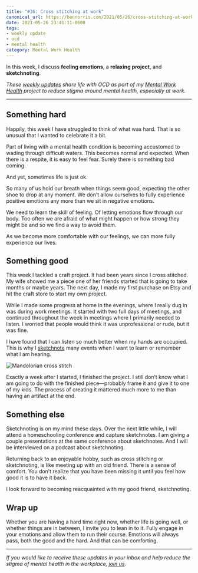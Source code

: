 ```yaml
---
title: "#36: Cross stitching at work"
canonical_url: https://bennorris.com/2021/05/26/cross-stitching-at-work
date: 2021-05-26 23:41:11-0600
tags:
- weekly update
- ocd
- mental health
category: Mental Work Health
---
```


In this week, I discuss **feeling emotions**, a **relaxing project**, and **sketchnoting**. 

_These [weekly updates](https://bennorris.com/tags/weekly-update/) share life with OCD as part of my [Mental Work Health](https://bennorris.com/mental-work-health) project to reduce stigma around mental health, especially at work._


***


## Something hard

Happily, this week I have struggled to think of what was hard. That is so unusual that I wanted to celebrate it a bit.

Part of living with a mental health condition is becoming accustomed to wading through difficult waters. This becomes normal and expected. When there is a respite, it is easy to feel fear. Surely there is something bad coming.

And yet, sometimes life is just ok.

So many of us hold our breath when things seem good, expecting the other shoe to drop at any moment. We don’t allow ourselves to fully experience positive emotions any more than we sit in negative emotions.

We need to learn the skill of feeling. Of letting emotions flow through our body. Too often we are afraid of what might happen or how strong they might be and so we find a way to avoid them.

As we become more comfortable with our feelings, we can more fully experience our lives.


## Something good

This week I tackled a craft project. It had been years since I cross stitched. My wife showed me a piece one of her friends started that is going to take months or maybe years. The next day, I made my first purchase on Etsy and hit the craft store to start my own project.

While I made some progress at home in the evenings, where I really dug in was during work meetings. It started with two full days of meetings, and continued throughout the week in meetings where I primarily needed to listen. I worried that people would think it was unprofessional or rude, but it was fine.

I have found that I can listen so much better when my hands are occupied. This is why I [sketchnote](https://bennorris.com/sketchnotable/) many events when I want to learn or remember what I am hearing.

![Mandolorian cross stitch](https://media.bennorris.com/images/mentalworkhealth/uploads/2021/d261c53491.jpg)

Exactly a week after I started, I finished the project. I still don’t know what I am going to do with the finished piece—probably frame it and give it to one of my kids. The process of creating it mattered much more to me than having an artifact at the end.


## Something else

Sketchnoting is on my mind these days. Over the next little while, I will attend a homeschooling conference and capture sketchnotes. I am giving a couple presentations at the same conference about sketchnotes. And I will be interviewed on a podcast about sketchnoting.

Returning back to an enjoyable hobby, such as cross stitching or sketchnoting, is like meeting up with an old friend. There is a sense of comfort. You don’t realize that you have been missing it until you feel how good it is to have it back.

I look forward to becoming reacquainted with my good friend, sketchnoting.


## Wrap up

Whether you are having a hard time right now, whether life is going well, or whether things are in between, I invite you to lean in to it. Fully engage in your emotions and allow them to run their course. Emotions will always pass, both the good and the hard. And that can be comforting.

***

_If you would like to receive these updates in your inbox and help reduce the stigma of mental health in the workplace, [join us](https://bennorris.com/subscribe/mwh/)._
